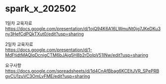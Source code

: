 # spark_x_202502

1일차 교육자료</br>
https://docs.google.com/presentation/d/1ojQ94K6A16LWmuNt0jg7JKeDKu3ny3HefCdPQkTXut0/edit?usp=sharing

2일차 교육자료</br>
https://docs.google.com/presentation/d/1-MdFtjdtMAQlqDcnigCTM6bJAjq5H8b2rDoIpV51INw/edit?usp=sharing

요구사항</br>
https://docs.google.com/spreadsheets/d/1d4CnAfBbag6KCEltJVR_SPePRBgvCU1zuVC3OmLvFME/edit?usp=sharing

